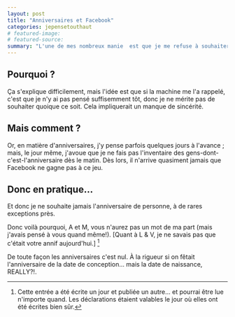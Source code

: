 ```yaml
---
layout: post
title: "Anniversaires et Facebook"
categories: jepensetouthaut
# featured-image: 
# featured-source: 
summary: "L'une de mes nombreux manie  est que je me refuse à souhaiter un bon anniversaire à quelqu'un si Facebook, ou autre application, me le signale."
---
```


## Pourquoi ?

Ça s'explique difficilement, mais l'idée est que si la machine me l'a rappelé, c'est que je n'y ai pas pensé suffisemment tôt, donc je ne mérite pas de souhaiter quoique ce soit. Cela impliquerait un manque de sincérité.

## Mais comment ?

Or, en matière d'anniversaires, j'y pense parfois quelques jours à l'avance ; mais, le jour même, j'avoue que je ne fais pas l'inventaire des gens-dont-c'est-l'anniversaire dès le matin. Dès lors, il n'arrive quasiment jamais que Facebook ne gagne pas à ce jeu.

## Donc en pratique...

Et donc je ne souhaite jamais l'anniversaire de personne, à de rares exceptions près.

Donc voilà pourquoi, A et M, vous n'aurez pas un mot de ma part (mais j'avais pensé à vous quand même!). [Quant à L & V, je ne savais pas que c'était votre annif aujourd'hui.] [^1]

De toute façon les anniversaires c'est nul. À la rigueur si on fêtait l'anniversaire de la date de conception... mais la date de naissance, REALLY?!.

[^1]: Cette entrée a été écrite un jour et publiée un autre... et pourrai être lue n'importe quand. Les déclarations étaient valables le jour où elles ont été écrites bien sûr.
